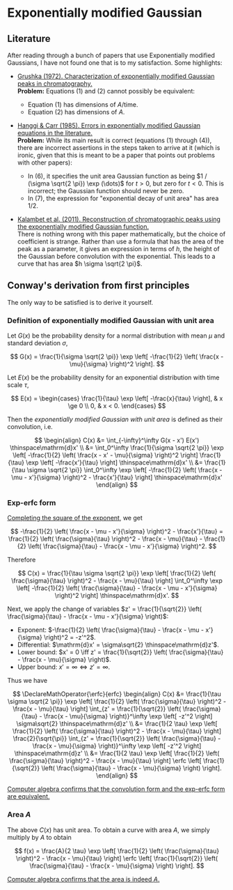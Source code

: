 # Exponentially modified Gaussian


## Literature

After reading through a bunch of papers that use Exponentially modified Gaussians,
I have not found one that is to my satisfaction.
Some highlights:

- [Grushka (1972). Characterization of exponentially modified Gaussian peaks in chromatography.] <br>
  **Problem:** Equations (1) and (2) cannot possibly be equivalent:
  - Equation (1) has dimensions of $A / \mathsf{time}$.
  - Equation (2) has dimensions of $A$.

- [Hanggi & Carr (1985). Errors in exponentially modified Gaussian equations in the literature.] <br>
  **Problem:**
  While its main result is correct (equations (1) through (4)),
  there are incorrect assertions in the steps taken to arrive at it
  (which is ironic, given that this is meant to be a paper that points out problems with other papers):
  - In (6), it specifies the unit area Gaussian function as being
    $1 / (\sigma \sqrt{2 \pi}) \exp (\dots)$ for $t > 0$, but zero for $t < 0$.
    This is incorrect; the Gaussian function should never be zero.
  - In (7), the expression for "exponential decay of unit area" has area $1/2$.

- [Kalambet et al. (2011). Reconstruction of chromatographic peaks using the exponentially modified Gaussian function.] <br>
  There is nothing wrong with this paper mathematically, but the choice of coefficient is strange.
  Rather than use a formula that has the area of the peak as a parameter,
  it gives an expression in terms of $h$, the height of the Gaussian before convolution with the exponential.
  This leads to a curve that has area $h \sigma \sqrt{2 \pi}$.

[Grushka (1972). Characterization of exponentially modified Gaussian peaks in chromatography.]:
  https://doi.org/10.1021/ac60319a011
[Hanggi & Carr (1985). Errors in exponentially modified Gaussian equations in the literature.]:
  https://doi.org/10.1021/ac00289a051
[Kalambet et al. (2011). Reconstruction of chromatographic peaks using the exponentially modified Gaussian function.]:
  https://doi.org/10.1002/cem.1343


## Conway's derivation from first principles

The only way to be satisfied is to derive it yourself.

### Definition of exponentially modified Gaussian with unit area

Let $G(x)$ be the probability density for a normal distribution
with mean $\mu$
and standard deviation $\sigma$,

$$
  G(x) =
    \frac{1}{\sigma \sqrt{2 \pi}}
    \exp \left[
      -\frac{1}{2}
      \left(
        \frac{x - \mu}{\sigma}
      \right)^2
    \right].
$$

Let $E(x)$ be the probability density for an exponential distribution
with time scale $\tau$,

$$
  E(x) =
    \begin{cases}
      \frac{1}{\tau} \exp \left[ -\frac{x}{\tau} \right], & x \ge 0 \\
      0, & x < 0.
    \end{cases}
$$

Then the <i>exponentially modified Gaussian with unit area</i>
is defined as their convolution, i.e.

$$
\begin{align}
C(x)
  &= \int_{-\infty}^\infty G(x - x') E(x') \thinspace\mathrm{d}x' \\
  &=
    \int_0^\infty
      \frac{1}{\sigma \sqrt{2 \pi}}
      \exp \left[
        -\frac{1}{2}
        \left(
          \frac{x - x' - \mu}{\sigma}
        \right)^2
      \right]
      \frac{1}{\tau} \exp \left[ -\frac{x'}{\tau} \right]
    \thinspace\mathrm{d}x' \\
  &=
    \frac{1}{\tau \sigma \sqrt{2 \pi}}
    \int_0^\infty
      \exp \left[
        -\frac{1}{2}
        \left(
          \frac{x - \mu - x'}{\sigma}
        \right)^2
          -
        \frac{x'}{\tau}
      \right]
    \thinspace\mathrm{d}x'
\end{align}
$$

### Exp-erfc form

[Completing the square of the exponent], we get

$$
  -\frac{1}{2}
  \left(
    \frac{x - \mu - x'}{\sigma}
  \right)^2
    -
  \frac{x'}{\tau}
    =
  \frac{1}{2} \left( \frac{\sigma}{\tau} \right)^2
    - \frac{x - \mu}{\tau}
    - \frac{1}{2}
      \left(
        \frac{\sigma}{\tau} - \frac{x - \mu - x'}{\sigma}
      \right)^2.
$$

Therefore

$$
  C(x) =
    \frac{1}{\tau \sigma \sqrt{2 \pi}}
    \exp \left[
      \frac{1}{2} \left( \frac{\sigma}{\tau} \right)^2
      - \frac{x - \mu}{\tau}
    \right]
    \int_0^\infty
      \exp \left[
        -\frac{1}{2}
        \left(
          \frac{\sigma}{\tau} - \frac{x - \mu - x'}{\sigma}
        \right)^2
      \right]
    \thinspace\mathrm{d}x'.
$$

Next, we apply the change of variables
$z' = \frac{1}{\sqrt{2}} \left( \frac{\sigma}{\tau} - \frac{x - \mu - x'}{\sigma} \right)$:

- Exponent: $-\frac{1}{2} \left( \frac{\sigma}{\tau} - \frac{x - \mu - x'}{\sigma} \right)^2 = -z'^2$.
- Differential: $\mathrm{d}x' = \sigma\sqrt{2} \thinspace\mathrm{d}z'$.
- Lower bound: $x' = 0 \iff z' = \frac{1}{\sqrt{2}} \left( \frac{\sigma}{\tau} - \frac{x - \mu}{\sigma} \right)$.
- Upper bound: $x' = \infty \iff z' = \infty$.

Thus we have

$$
\DeclareMathOperator{\erfc}{erfc}
\begin{align}
  C(x)
  &=
    \frac{1}{\tau \sigma \sqrt{2 \pi}}
    \exp \left[
      \frac{1}{2} \left( \frac{\sigma}{\tau} \right)^2
      - \frac{x - \mu}{\tau}
    \right]
    \int_{z' = \frac{1}{\sqrt{2}} \left( \frac{\sigma}{\tau} - \frac{x - \mu}{\sigma} \right)}^\infty
      \exp \left[ -z'^2 \right]
    \sigma\sqrt{2} \thinspace\mathrm{d}z' \\
  &=
    \frac{1}{2 \tau}
    \exp \left[
      \frac{1}{2} \left( \frac{\sigma}{\tau} \right)^2
      - \frac{x - \mu}{\tau}
    \right]
    \frac{2}{\sqrt{\pi}}
    \int_{z' = \frac{1}{\sqrt{2}} \left( \frac{\sigma}{\tau} - \frac{x - \mu}{\sigma} \right)}^\infty
      \exp \left[ -z'^2 \right]
    \thinspace\mathrm{d}z' \\
  &=
    \frac{1}{2 \tau}
    \exp \left[
      \frac{1}{2} \left( \frac{\sigma}{\tau} \right)^2
      - \frac{x - \mu}{\tau}
    \right]
    \erfc \left[
      \frac{1}{\sqrt{2}} \left( \frac{\sigma}{\tau} - \frac{x - \mu}{\sigma} \right)
    \right].
\end{align}
$$

[Computer algebra confirms that the convolution form and the exp-erfc form are equivalent.]

### Area $A$

The above $C(x)$ has unit area.
To obtain a curve with area $A$, we simply multiply by $A$ to obtain

$$
  f(x) =
    \frac{A}{2 \tau}
    \exp \left[
      \frac{1}{2} \left( \frac{\sigma}{\tau} \right)^2
      - \frac{x - \mu}{\tau}
    \right]
    \erfc \left[
      \frac{1}{\sqrt{2}} \left( \frac{\sigma}{\tau} - \frac{x - \mu}{\sigma} \right)
    \right].
$$

[Computer algebra confirms that the area is indeed $A$.]


[Completing the square of the exponent]:
  https://tio.run/##y00syUjNTSzJTE78/z@1oiA/LzWvxCk1Lb8oVcFWQddQ30hBQ6NCQVchtxRIVAQUZeamairoKxRnpucmasYZwQX1SxJLrblgJjimlaQWAQ0A6werBclD1EON0wSJAFmoShDyCOv0YZZZ/wcK5JUoOCi4lebkBGfmFuRkplVGozvbVgHFGbHW/wE
  "Wolfram Language (Mathematica) – Try It Online"
[Computer algebra confirms that the convolution form and the exp-erfc form are equivalent.]:
  https://tio.run/##ZZDBisIwFEX3/Yq7bKCl2q0oMwsFd4LLkoFQUg00aU0Tqch8eyevcYYybkLy3snNedHCXaUWTtVimurO3LvWO9WZQ2c1tkgTYI0CqRMeg7pogfPNuqrESXEWmkfj5MUKJ6twAPZjX@XrokSajsihfVjGk1VaspAyB7Cv8q9YhFg@X8zwjKUMqyykNsoo9/h@9T6HweuevAbkOzyjyY5QEgsbInnCNokc@71t6v/@JYEkTIaz4JxBAlHo5ct@lSgkgHFavsCXbByI3p2CvHH4wMG37VnpvlXNo3r70C0Wfnwz/QA
  "Wolfram Language (Mathematica) – Try It Online"
[Computer algebra confirms that the area is indeed $A$.]:
  https://tio.run/##TY9BC4JAEIXv/Yp3VFAsr6LUocBb4FEMBlFbcDfbHUGRfru5WuBleO/N92BGEj8rSSxKmmfSFSGGcwBSxVWjiat8MQAhgBOCqXdXfx26/BSEcIxoJAU2f4Tw4QzLkL1rk2IjdV0uaPbWnIfFrrCn19DdCh6mwYOfqloowaOHv/r81hdjetmxeCkDP8G0lpHg6Nn7rLBkcXCj@a6FYpxx69s2E7JrRT3m25cxqIjmLw
  "Wolfram Language (Mathematica) – Try It Online"
